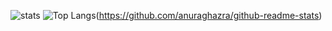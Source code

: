 ![stats](https://github-readme-stats.vercel.app/api?username=dumbasPL&show_icons=true&count_private=true)
![Top Langs](https://github-readme-stats.vercel.app/api/top-langs/?username=dumbasPL)(https://github.com/anuraghazra/github-readme-stats)
